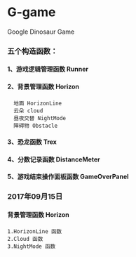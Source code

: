 # G-game
Google Dinosaur Game

### 五个构造函数：
  #### 1、游戏逻辑管理函数 Runner
  #### 2、背景管理函数 Horizon
      地面 HorizonLine
      云朵 cloud
      昼夜交替 NightMode
      障碍物 Obstacle
  #### 3、恐龙函数 Trex
  #### 4、分数记录函数 DistanceMeter
  #### 5、游戏结束操作面板函数 GameOverPanel
  ### 2017年09月15日
  #### 背景管理函数 Horizon
    1.HorizonLine 函数
    2.Cloud 函数
    3.NightMode 函数
